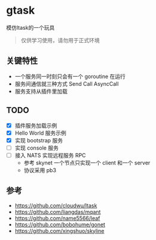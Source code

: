 # gtask
模仿ltask的一个玩具

> 仅供学习使用，请勿用于正式环境

## 关键特性
- 一个服务同一时刻只会有一个 goroutine 在运行
- 服务间通信就三种方式 Send Call AsyncCall
- 服务支持从插件里加载

## TODO
- [x] 插件服务加载示例
- [x] Hello World 服务示例
- [x] 实现 bootstrap 服务
- [ ] 实现 console 服务
- [ ] 接入 NATS 实现远程服务 RPC
  - 参考 skynet 一个节点只实现一个 client 和一个 server
  - 协议采用 pb3


## 参考
- https://github.com/cloudwu/ltask
- https://github.com/liangdas/mqant
- https://github.com/name5566/leaf
- https://github.com/bobohume/gonet
- https://github.com/xingshuo/skyline
